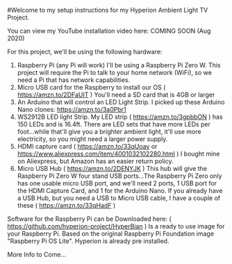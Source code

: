 #Welcome to my setup instructions for my Hyperion Ambient Light TV Project.

You can view my YouTube installation video here: COMING SOON (Aug 2020)

For this project, we'll be using the following hardware:
1. Raspberry Pi (any Pi will work) I'll be using a Raspberry Pi Zero W. This project will require the Pi to talk to your home network (WiFi), so we need a Pi that has network capabilities.
2. Micro USB card for the Raspberry to install our OS ( https://amzn.to/2DFaUIT ) You'll need a SD card that is 4GB or larger
3. An Arduino that will control an LED Light Strip. I picked up these Arduino Nano clones: https://amzn.to/3a0Pbr1
4. WS2912B LED light Strip. My LED strip ( https://amzn.to/3gpbbON ) has 150 LEDs and is 16.4ft. There are LED sets that have more LEDs per foot...while that'll give you a brighter ambient light, it'll use more electricity, so you might need a larger power supply.
5. HDMI capture card ( https://amzn.to/33qUoav or https://www.aliexpress.com/item/4001032102280.html ) I bought mine on Aliexpress, but Amazon has an easier return policy.
6. Micro USB Hub ( https://amzn.to/2DENYJK ) This hub will give the Raspberry Pi Zero W four stand USB ports...The Raspberry Pi Zero only has one usable micro USB port, and we'll need 2 ports, 1 USB port for the HDMI Capture Card, and 1 for the Arduino Nano. If you already have a USB Hub, but you need a USB to Micro USB cable, I have a couple of these ( https://amzn.to/33qHadF )



Software for the Raspberry Pi can be Downloaded here: ( https://github.com/hyperion-project/HyperBian ) Is a ready to use image for your Raspberry Pi. Based on the original Raspberry Pi Foundation image "Raspberry Pi OS Lite". Hyperion is already pre installed.

More Info to Come...
